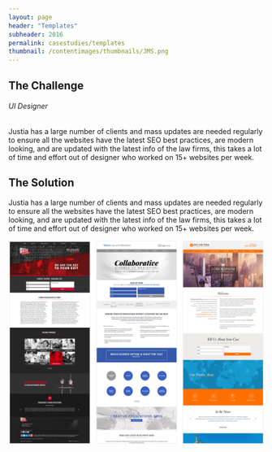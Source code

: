 ```yaml
---
layout: page
header: "Templates"
subheader: 2016
permalink: casestudies/templates
thumbnail: /contentimages/thumbnails/JMS.png
---
```



## The Challenge
###### UI Designer

Justia has a large number of clients and mass updates are needed regularly to ensure all the websites have the latest SEO best practices, are modern looking, and are updated with the latest info of the law firms, this takes a lot of time and effort out of designer who worked on 15+ websites per week. 

## The Solution

Justia has a large number of clients and mass updates are needed regularly to ensure all the websites have the latest SEO best practices, are modern looking, and are updated with the latest info of the law firms, this takes a lot of time and effort out of designer who worked on 15+ websites per week. 


<img class="img" src="/contentimages/casestudies/templates.png">